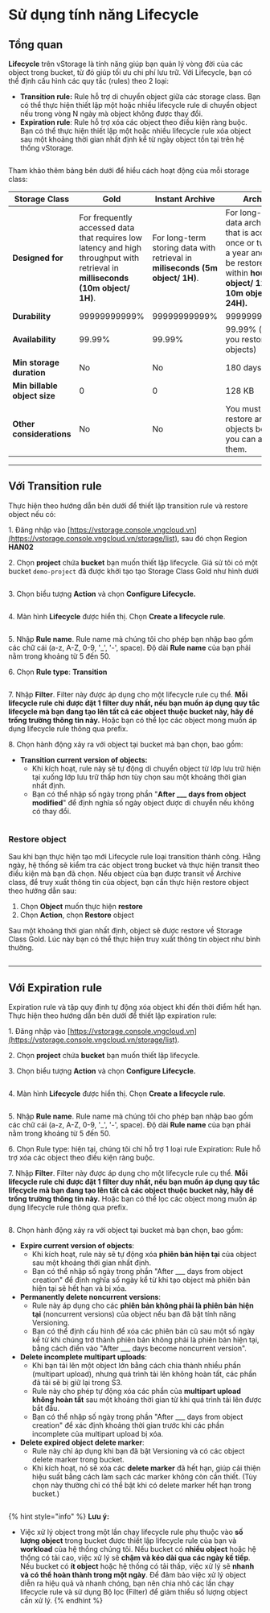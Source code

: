 # Sử dụng tính năng Lifecycle

## **Tổng quan**

**Lifecycle** trên vStorage là tính năng giúp bạn quản lý vòng đời của các object trong bucket, từ đó giúp tối ưu chi phí lưu trữ. Với Lifecycle, bạn có thể định cấu hình các quy tắc (rules) theo 2 loại:

* **Transition rule:** Rule hỗ trợ di chuyển object giữa các storage class. Bạn có thể thực hiện thiết lập một hoặc nhiều lifecycle rule di chuyển object nếu trong vòng N ngày mà object không được thay đổi.
* **Expiration rule**: Rule hỗ trợ xóa các object theo điều kiện ràng buộc. Bạn có thể thực hiện thiết lập một hoặc nhiều lifecycle rule xóa object sau một khoảng thời gian nhất định kể từ ngày object tồn tại trên hệ thống vStorage.&#x20;

<figure><img src="../../../../../../.gitbook/assets/image (1091).png" alt=""><figcaption></figcaption></figure>

Tham khảo thêm bảng bên dưới để hiểu cách hoạt động của mỗi storage class:

<table data-full-width="true"><thead><tr><th>Storage Class</th><th>Gold</th><th>Instant Archive</th><th>Archive</th></tr></thead><tbody><tr><td><strong>Designed for</strong></td><td>For frequently accessed data that requires low latency and high throughput with retrieval in <strong>milliseconds (10m object/ 1H)</strong>.</td><td>For long-term storing data with retrieval in <strong>miliseconds (5m object/ 1H)</strong>.</td><td>For long-term data archiving that is accessed once or twice in a year and can be restored within <strong>hour (5m object/ 12H and 10m object/ 24H).</strong></td></tr><tr><td><strong>Durability</strong></td><td>99999999999%</td><td>99999999999%</td><td>99999999999%</td></tr><tr><td><strong>Availability</strong></td><td>99.99%</td><td>99.99%</td><td>99.99% (after you restore objects)</td></tr><tr><td><strong>Min storage duration</strong></td><td>No</td><td>No</td><td>180 days</td></tr><tr><td><strong>Min billable object size</strong></td><td>0</td><td>0</td><td>128 KB</td></tr><tr><td><strong>Other considerations</strong></td><td>No</td><td>No</td><td>You must first restore archived objects before you can access them.</td></tr></tbody></table>

***

## Với Transition rule

Thực hiện theo hướng dẫn bên dưới để thiết lập transition rule và restore object nếu có:

1\. Đăng nhập vào [https://vstorage.console.vngcloud.vn](https://vstorage.console.vngcloud.vn/storage/list), sau đó chọn Region **HAN02**

2\. Chọn **project** chứa **bucket** bạn muốn thiết lập lifecycle. Giả sử tôi có một bucket `demo-project` đã được khởi tạo tạo Storage Class Gold như hình dưới

<figure><img src="../../../../../../.gitbook/assets/image (1093).png" alt=""><figcaption></figcaption></figure>

3\. Chọn biểu tượng **Action** và chọn **Configure Lifecycle.**

<figure><img src="../../../../../../.gitbook/assets/image (1095).png" alt=""><figcaption></figcaption></figure>

4\. Màn hình **Lifecycle** được hiển thị. Chọn **Create a lifecycle rule**.

<figure><img src="../../../../../../.gitbook/assets/image (1094).png" alt=""><figcaption></figcaption></figure>

5\. Nhập **Rule name**. Rule name mà chúng tôi cho phép bạn nhập bao gồm các chữ cái (a-z, A-Z, 0-9, '\_', '-', space). Độ dài **Rule name** của bạn phải nằm trong khoảng từ 5 đến 50.

6\. Chọn **Rule type**: **Transition**

<figure><img src="../../../../../../.gitbook/assets/image (1096).png" alt=""><figcaption></figcaption></figure>

7\. Nhập **Filter**. Filter này được áp dụng cho một lifecycle rule cụ thể. **Mỗi lifecycle rule chỉ được đặt 1 filter duy nhất, nếu bạn muốn áp dụng quy tắc lifecycle mà bạn đang tạo lên tất cả các object thuộc bucket này, hãy để trống trường thông tin này.** Hoặc bạn có thể lọc các object mong muốn áp dụng lifecycle rule thông qua prefix.

8\. Chọn hành động xảy ra với object tại bucket mà bạn chọn, bao gồm:

* **Transition current version of objects:**
  * Khi kích hoạt, rule này sẽ tự động di chuyển object từ lớp lưu trữ hiện tại xuống lớp lưu trữ thấp hơn tùy chọn sau một khoảng thời gian nhất định.
  * Bạn có thể nhập số ngày trong phần "**After \_\_\_ days from object modified**" để định nghĩa số ngày object được di chuyển nếu không có thay đổi.

<figure><img src="../../../../../../.gitbook/assets/image (1097).png" alt=""><figcaption></figcaption></figure>

### Restore object

Sau khi bạn thực hiện tạo mới Lifecycle rule loại transition thành công. Hằng ngày, hệ thống sẽ kiểm tra các object trong bucket và thực hiện transit theo điều kiện mà bạn đã chọn. Nếu object của bạn được transit về Archive class, để truy xuất thông tin của object, bạn cần thực hiện restore object theo hướng dẫn sau:

1. Chọn **Object** muốn thực hiện **restore**
2. Chọn **Action**, chọn **Restore** object

Sau một khoảng thời gian nhất định, object sẽ được restore về Storage Class Gold. Lúc này bạn có thể thực hiện truy xuất thông tin object như bình thường.

<figure><img src="../../../../../../.gitbook/assets/image (1098).png" alt=""><figcaption></figcaption></figure>

***

## Với Expiration rule

Expiration rule và tập quy định tự động xóa object khi đến thời điểm hết hạn. Thực hiện theo hướng dẫn bên dưới để thiết lập expiration rule:

1\. Đăng nhập vào [https://vstorage.console.vngcloud.vn](https://vstorage.console.vngcloud.vn/storage/list).

2\. Chọn **project** chứa **bucket** bạn muốn thiết lập lifecycle.

3\. Chọn biểu tượng **Action** và chọn **Configure Lifecycle.**

<figure><img src="../../../../../../.gitbook/assets/image (1099).png" alt=""><figcaption></figcaption></figure>

4\. Màn hình **Lifecycle** được hiển thị. Chọn **Create a lifecycle rule**.

<figure><img src="../../../../../../.gitbook/assets/image (1100).png" alt=""><figcaption></figcaption></figure>

5\. Nhập **Rule name**. Rule name mà chúng tôi cho phép bạn nhập bao gồm các chữ cái (a-z, A-Z, 0-9, '\_', '-', space). Độ dài **Rule name** của bạn phải nằm trong khoảng từ 5 đến 50.

6\. Chọn Rule type: hiện tại, chúng tôi chỉ hỗ trợ 1 loại rule Expiration: Rule hỗ trợ xóa các object theo điều kiện ràng buộc.

7\. Nhập **Filter**. Filter này được áp dụng cho một lifecycle rule cụ thể. **Mỗi lifecycle rule chỉ được đặt 1 filter duy nhất, nếu bạn muốn áp dụng quy tắc lifecycle mà bạn đang tạo lên tất cả các object thuộc bucket này, hãy để trống trường thông tin này.** Hoặc bạn có thể lọc các object mong muốn áp dụng lifecycle rule thông qua prefix.

<figure><img src="../../../../../../.gitbook/assets/image (1101).png" alt=""><figcaption></figcaption></figure>

8\. Chọn hành động xảy ra với object tại bucket mà bạn chọn, bao gồm:

* **Expire current version of objects**:
  * Khi kích hoạt, rule này sẽ tự động xóa **phiên bản hiện tại** của object sau một khoảng thời gian nhất định.
  * Bạn có thể nhập số ngày trong phần "After \_\_\_ days from object creation" để định nghĩa số ngày kể từ khi tạo object mà phiên bản hiện tại sẽ hết hạn và bị xóa.
* **Permanently delete noncurrent versions**:
  * Rule này áp dụng cho các **phiên bản không phải là phiên bản hiện tại** (noncurrent versions) của object nếu bạn đã bật tính năng Versioning.
  * Bạn có thể định cấu hình để xóa các phiên bản cũ sau một số ngày kể từ khi chúng trở thành phiên bản không phải là phiên bản hiện tại, bằng cách điền vào "After \_\_\_ days become noncurrent version".
* **Delete incomplete multipart uploads**:
  * Khi bạn tải lên một object lớn bằng cách chia thành nhiều phần (multipart upload), nhưng quá trình tải lên không hoàn tất, các phần đã tải sẽ bị giữ lại trong S3.
  * Rule này cho phép tự động xóa các phần của **multipart upload không hoàn tất** sau một khoảng thời gian từ khi quá trình tải lên được bắt đầu.
  * Bạn có thể nhập số ngày trong phần "After \_\_\_ days from object creation" để xác định khoảng thời gian trước khi các phần incomplete của multipart upload bị xóa.
* **Delete expired object delete marker**:
  * Rule này chỉ áp dụng khi bạn đã bật Versioning và có các object delete marker trong bucket.
  * Khi kích hoạt, nó sẽ xóa các **delete marker** đã hết hạn, giúp cải thiện hiệu suất bằng cách làm sạch các marker không còn cần thiết. (Tùy chọn này thường chỉ có thể bật khi có delete marker hết hạn trong bucket.)

<figure><img src="../../../../../../.gitbook/assets/image (1102).png" alt=""><figcaption></figcaption></figure>

{% hint style="info" %}
**Lưu ý:**

* Việc xử lý object trong một lần chạy lifecycle rule phụ thuộc vào **số lượng object** trong bucket được thiết lập lifecycle rule của bạn và **workload** của hệ thống chúng tôi. Nếu bucket có **nhiều object** hoặc hệ thống có tải cao, việc xử lý sẽ **chậm và kéo dài qua các ngày kế tiếp**. Nếu bucket có **ít object** hoặc hệ thống có tải thấp, việc xử lý sẽ **nhanh và có thể hoàn thành trong một ngày**. Để đảm bảo việc xử lý object diễn ra hiệu quả và nhanh chóng, bạn nên chia nhỏ các lần chạy lifecycle rule và sử dụng Bộ lọc (Filter) để giảm thiểu số lượng object cần xử lý.
{% endhint %}
